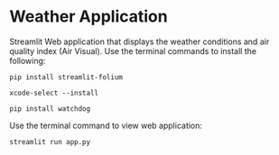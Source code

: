 # Weather Application 
Streamlit Web application that displays the weather conditions and air quality index (Air Visual). Use the terminal commands to install the following:
```console
pip install streamlit-folium
```
```console
xcode-select --install
```
```console
pip install watchdog
```
Use the terminal command to view web application:
```console
streamlit run app.py
```

